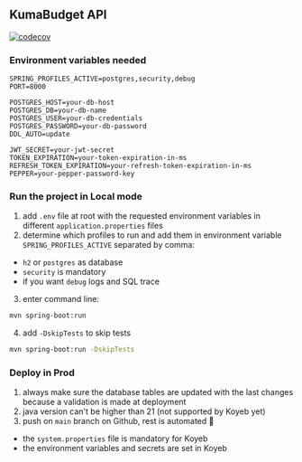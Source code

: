 ## KumaBudget API

[![codecov](https://codecov.io/gh/calico-apps/KumaBudget-API/graph/badge.svg?token=DB9OYSZP0F)](https://codecov.io/gh/calico-apps/KumaBudget-API)

### Environment variables needed

```dotenv
SPRING_PROFILES_ACTIVE=postgres,security,debug
PORT=8000

POSTGRES_HOST=your-db-host
POSTGRES_DB=your-db-name
POSTGRES_USER=your-db-credentials
POSTGRES_PASSWORD=your-db-password
DDL_AUTO=update

JWT_SECRET=your-jwt-secret
TOKEN_EXPIRATION=your-token-expiration-in-ms
REFRESH_TOKEN_EXPIRATION=your-refresh-token-expiration-in-ms
PEPPER=your-pepper-password-key
```

### Run the project in Local mode
1. add `.env` file at root with the requested environment variables in different `application.properties` files
2. determine which profiles to run and add them in environment variable `SPRING_PROFILES_ACTIVE` separated by comma: 
- `h2` or `postgres` as database
- `security` is mandatory
- if you want `debug` logs and SQL trace
3. enter command line:
```bash
mvn spring-boot:run
```
4. add `-DskipTests` to skip tests
```bash
mvn spring-boot:run -DskipTests
```

### Deploy in Prod
1. always make sure the database tables are updated with the last changes because a validation is made at deployment
2. java version can't be higher than 21 (not supported by Koyeb yet)
3. push on `main` branch on Github, rest is automated 🙂
- the `system.properties` file is mandatory for Koyeb
- the environment variables and secrets are set in Koyeb
